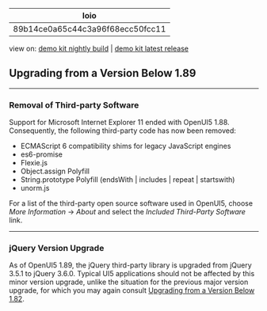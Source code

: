 <!-- loio89b14ce0a65c44c3a96f68ecc50fcc11 -->

| loio |
| -----|
| 89b14ce0a65c44c3a96f68ecc50fcc11 |

<div id="loio">

view on: [demo kit nightly build](https://sdk.openui5.org/nightly/#/topic/89b14ce0a65c44c3a96f68ecc50fcc11) | [demo kit latest release](https://sdk.openui5.org/topic/89b14ce0a65c44c3a96f68ecc50fcc11)</div>

## Upgrading from a Version Below 1.89

***

### Removal of Third-party Software

Support for Microsoft Internet Explorer 11 ended with OpenUI5 1.88. Consequently, the following third-party code has now been removed:

-   ECMAScript 6 compatibility shims for legacy JavaScript engines
-   es6-promise
-   Flexie.js
-   Object.assign Polyfill
-   String.prototype Polyfill \(endsWith | includes | repeat | startswith\)
-   unorm.js

For a list of the third-party open source software used in OpenUI5, choose *More Information* → *About* and select the *Included Third-Party Software* link.

***

<a name="loio89b14ce0a65c44c3a96f68ecc50fcc11__section_c5d_d3q_gpb"/>

### jQuery Version Upgrade

As of OpenUI5 1.89, the jQuery third-party library is upgraded from jQuery 3.5.1 to jQuery 3.6.0. Typical UI5 applications should not be affected by this minor version upgrade, unlike the situation for the previous major version upgrade, for which you may again consult [Upgrading from a Version Below 1.82](Upgrading_from_a_Version_Below_1_82_147eef9.md).

